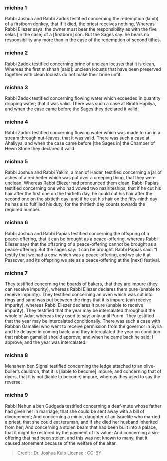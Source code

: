
### michna 1
Rabbi  Joshua and Rabbi Zadok testified concerning the redemption (lamb) of a firstborn donkey, that if it died, the priest receives nothing, Whereas Rabbi Eliezer says: the owner must bear the responsibility as with the five selas [in the case] of a [firstborn] son. But the Sages say: he bears no responsibility any more than in the case of the redemption of second tithes.

### michna 2
Rabbi Zadok testified concerning brine of unclean locusts that it is clean, Whereas the first mishnah [said]:   unclean locusts that have been preserved together with clean locusts do not make their brine unfit.

### michna 3
Rabbi Zadok testified concerning flowing water which exceeded in quantity dripping   water; that it was valid. There was such a case at Birath Hapilya, and when the case came before the Sages they declared it valid.

### michna 4
Rabbi Zadok testified concerning flowing water which was made to run in a stream through nut-leaves, that it was valid. There was such a case at Ahaliyya, and when the case came before [the Sages in] the Chamber of Hewn Stone they declared it valid.

### michna 5
Rabbi Joshua and Rabbi Yakim, a man of Hadar, testified concerning a jar of ashes of a red heifer which was put over a creeping thing, that they were unclean. Whereas Rabbi Eliezer had pronounced them clean. Rabbi Papias testified concerning one who had vowed two naziriteships, that if he cut his hair after the first one on the thirtieth day, he could cut his hair after the second one on the sixtieth day; and if he cut his hair on the fifty-ninth day he has also fulfilled his duty, for the thirtieth day counts towards the required number.

### michna 6
Rabbi Joshua and Rabbi Papias testified concerning the offspring of a peace-offering, that it can be brought as a peace-offering, whereas Rabbi Eliezer says that the offspring of a peace-offering cannot be brought as a peace-offering. But the sages say: it can be brought. Rabbi Papias said:  “I testify that we had a cow, which was a peace-offering, and we ate it at Passover, and its offspring we ate as a peace-offering at the [next] festival.

### michna 7
They testified concerning the boards of bakers, that they are impure (they can receive impurity), whereas Rabbi Eliezer declares them pure (unable to receive impurity). They testified concerning an oven which was cut into rings and sand was put between the rings that it is impure (can receive impurity), whereas Rabbi Eliezer declares it pure (unable to receive impurity). They testified that the year may be intercalated throughout the whole of Adar,   whereas they used to say: only until Purim. They testified that the year may be intercalated conditionally. There was such a case with Rabban Gamaliel who went to receive permission from the governor in Syria and he delayed in coming back; and they intercalated the year on condition that rabban gamaliel should approve; and when he came back he said: I approve, and the year was intercalated.

### michna 8
Menahem ben Signai testified concerning the ledge attached to an olive-boiler’s cauldron, that it is [liable to become] impure; and concerning that of dyers, that it is not [liable to become] impure, whereas they used to say the reverse.

### michna 9
Rabbi Nehunia ben Gudgada testified concerning a deaf-mute whose father had given her in marriage, that she could be sent away with a bill of divorcement; And concerning a minor, daughter of an Israelite who married a priest, that she could eat terumah, and if she died her husband inherited from her; And concerning a stolen beam that had been built into a palace, that it might be restored by the payment of its value; And concerning a sin-offering that had been stolen, and this was not known to many,   that it caused atonement because of the welfare of the altar.

>Credit : Dr. Joshua Kulp
>License : CC-BY